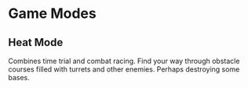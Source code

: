 # Game Modes

## Heat Mode
Combines time trial and combat racing. Find your way through obstacle courses filled with turrets and other enemies. Perhaps destroying some bases.
